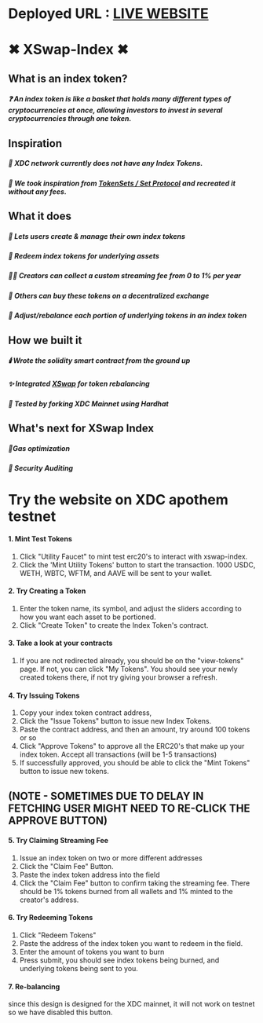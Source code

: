 # Deployed URL : [LIVE WEBSITE](https://xswap-index.vercel.app)

# ✖ XSwap-Index ✖

## What is an index token?

##### ❓ An index token is like a basket that holds many different types of cryptocurrencies at once, allowing investors to invest in several cryptocurrencies through one token.

## Inspiration

##### 👻 XDC network currently does not have any Index Tokens.

##### 🧟 We took inspiration from [TokenSets / Set Protocol](https://www.tokensets.com/) and recreated it without any fees.

## What it does

##### 🎃 Lets users create & manage their own index tokens

##### 🧙 Redeem index tokens for underlying assets

##### 🧛‍♂️ Creators can collect a custom streaming fee from 0 to 1% per year

##### 🍬 Others can buy these tokens on a decentralized exchange

##### 🔪 Adjust/rebalance each portion of underlying tokens in an index token

## How we built it

##### 🕯️ Wrote the solidity smart contract from the ground up

##### ✨ Integrated [XSwap](https://app.xspswap.finance/) for token rebalancing

##### 🧪 Tested by forking XDC Mainnet using Hardhat

## What's next for XSwap Index

##### 🍂Gas optimization

##### 🐺 Security Auditing

# Try the website on XDC apothem testnet

#### 1. Mint Test Tokens

1. Click "Utility Faucet" to mint test erc20's to interact with xswap-index. <br/>
2. Click the 'Mint Utility Tokens' button to start the transaction. 1000 USDC, WETH, WBTC, WFTM, and AAVE will be sent to your wallet.

#### 2. Try Creating a Token

1. Enter the token name, its symbol, and adjust the sliders according to how you want each asset to be portioned. <br/>
2. Click "Create Token" to create the Index Token's contract.

#### 3. Take a look at your contracts

1. If you are not redirected already, you should be on the "view-tokens" page. If not, you can click "My Tokens". You should see your newly created tokens there, if not try giving your browser a refresh.

#### 4. Try Issuing Tokens

1. Copy your index token contract address, <br/>
2. Click the "Issue Tokens" button to issue new Index Tokens. <br/>
3. Paste the contract address, and then an amount, try around 100 tokens or so <br/>
4. Click "Approve Tokens" to approve all the ERC20's that make up your index token. Accept all transactions (will be 1-5 transactions) <br/>
5. If successfully approved, you should be able to click the "Mint Tokens" button to issue new tokens.

## (NOTE - SOMETIMES DUE TO DELAY IN FETCHING USER MIGHT NEED TO RE-CLICK THE APPROVE BUTTON)

#### 5. Try Claiming Streaming Fee

1. Issue an index token on two or more different addresses <br/>
2. Click the "Claim Fee" Button. <br/>
3. Paste the index token address into the field <br/>
4. Click the "Claim Fee" button to confirm taking the streaming fee. There should be 1% tokens burned from all wallets and 1% minted to the creator's address.

#### 6. Try Redeeming Tokens

1. Click "Redeem Tokens" <br/>
2. Paste the address of the index token you want to redeem in the field. <br/>
3. Enter the amount of tokens you want to burn <br/>
4. Press submit, you should see index tokens being burned, and underlying tokens being sent to you.

#### 7. Re-balancing

since this design is designed for the XDC mainnet, it will not work on testnet so we have disabled this button.

